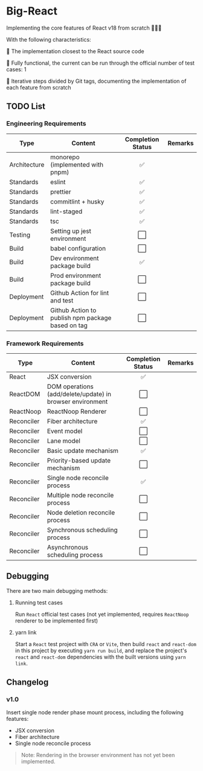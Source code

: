 # Big-React

Implementing the core features of React v18 from scratch 🎉🎉🎉

With the following characteristics:

👬 The implementation closest to the React source code

💪 Fully functional, the current can be run through the official number of test cases: 1

🚶 Iterative steps divided by Git tags, documenting the implementation of each feature from scratch

## TODO List

### Engineering Requirements

| Type         | Content                                           | Completion Status             | Remarks |
| ------------ | ------------------------------------------------- | ----------------------------- | ------- |
| Architecture | monorepo (implemented with pnpm)                  | <div align="center">✅</div>  |         |
| Standards    | eslint                                            | <div align="center">✅</div>  |         |
| Standards    | prettier                                          | <div align="center">✅</div>  |         |
| Standards    | commitlint + husky                                | <div align="center">✅</div>  |         |
| Standards    | lint-staged                                       | <div align="center">✅</div>  |         |
| Standards    | tsc                                               | <div align="center">✅</div>  |         |
| Testing      | Setting up jest environment                       | <div align="center">⬜️</div> |         |
| Build        | babel configuration                               | <div align="center">⬜️</div> |         |
| Build        | Dev environment package build                     | <div align="center">✅</div>  |         |
| Build        | Prod environment package build                    | <div align="center">⬜️</div> |         |
| Deployment   | Github Action for lint and test                   | <div align="center">⬜️</div> |         |
| Deployment   | Github Action to publish npm package based on tag | <div align="center">⬜️</div> |         |

### Framework Requirements

| Type       | Content                                                   | Completion Status             | Remarks |
| ---------- | --------------------------------------------------------- | ----------------------------- | ------- |
| React      | JSX conversion                                            | <div align="center">✅</div>  |         |
| ReactDOM   | DOM operations (add/delete/update) in browser environment | <div align="center">⬜️</div> |         |
| ReactNoop  | ReactNoop Renderer                                        | <div align="center">⬜️</div> |         |
| Reconciler | Fiber architecture                                        | <div align="center">✅</div>  |         |
| Reconciler | Event model                                               | <div align="center">⬜️</div> |         |
| Reconciler | Lane model                                                | <div align="center">⬜️</div> |         |
| Reconciler | Basic update mechanism                                    | <div align="center">✅</div>  |         |
| Reconciler | Priority-based update mechanism                           | <div align="center">⬜️</div> |         |
| Reconciler | Single node reconcile process                             | <div align="center">✅</div>  |         |
| Reconciler | Multiple node reconcile process                           | <div align="center">⬜️</div> |         |
| Reconciler | Node deletion reconcile process                           | <div align="center">⬜️</div> |         |
| Reconciler | Synchronous scheduling process                            | <div align="center">⬜️</div> |         |
| Reconciler | Asynchronous scheduling process                           | <div align="center">⬜️</div> |         |

## Debugging

There are two main debugging methods:

1. Running test cases

   Run `React` official test cases (not yet implemented, requires `ReactNoop` renderer to be implemented first)

2. yarn link

   Start a `React` test project with `CRA` or `Vite`, then build `react` and `react-dom` in this project by executing `yarn run build`, and replace the project's `react` and `react-dom` dependencies with the built versions using `yarn link`.

## Changelog

### v1.0

Insert single node render phase mount process, including the following features:

- JSX conversion
- Fiber architecture
- Single node reconcile process

> Note: Rendering in the browser environment has not yet been implemented.
